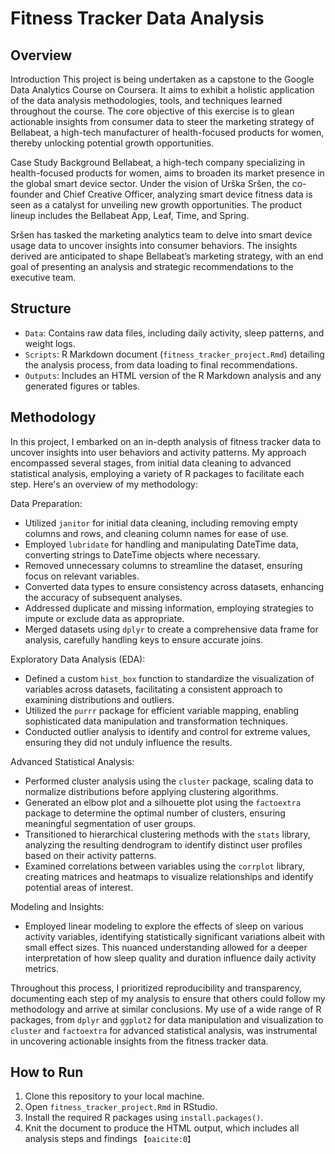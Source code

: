 # Fitness Tracker Data Analysis

## Overview
Introduction
This project is being undertaken as a capstone to the Google Data Analytics Course on Coursera. It aims to exhibit a holistic application of the data analysis methodologies, tools, and techniques learned throughout the course. The core objective of this exercise is to glean actionable insights from consumer data to steer the marketing strategy of Bellabeat, a high-tech manufacturer of health-focused products for women, thereby unlocking potential growth opportunities.

Case Study Background
Bellabeat, a high-tech company specializing in health-focused products for women, aims to broaden its market presence in the global smart device sector. Under the vision of Urška Sršen, the co-founder and Chief Creative Officer, analyzing smart device fitness data is seen as a catalyst for unveiling new growth opportunities. The product lineup includes the Bellabeat App, Leaf, Time, and Spring.

Sršen has tasked the marketing analytics team to delve into smart device usage data to uncover insights into consumer behaviors. The insights derived are anticipated to shape Bellabeat’s marketing strategy, with an end goal of presenting an analysis and strategic recommendations to the executive team.

## Structure
- `Data`: Contains raw data files, including daily activity, sleep patterns, and weight logs.
- `Scripts`: R Markdown document (`fitness_tracker_project.Rmd`) detailing the analysis process, from data loading to final recommendations.
- `Outputs`: Includes an HTML version of the R Markdown analysis and any generated figures or tables.

## Methodology
In this project, I embarked on an in-depth analysis of fitness tracker data to uncover insights into user behaviors and activity patterns. My approach encompassed several stages, from initial data cleaning to advanced statistical analysis, employing a variety of R packages to facilitate each step. Here's an overview of my methodology:

Data Preparation:
- Utilized `janitor` for initial data cleaning, including removing empty columns and rows, and cleaning column names for ease of use.
- Employed `lubridate` for handling and manipulating DateTime data, converting strings to DateTime objects where necessary.
- Removed unnecessary columns to streamline the dataset, ensuring focus on relevant variables.
- Converted data types to ensure consistency across datasets, enhancing the accuracy of subsequent analyses.
- Addressed duplicate and missing information, employing strategies to impute or exclude data as appropriate.
- Merged datasets using `dplyr` to create a comprehensive data frame for analysis, carefully handling keys to ensure accurate joins.

Exploratory Data Analysis (EDA):
- Defined a custom `hist_box` function to standardize the visualization of variables across datasets, facilitating a consistent approach to examining distributions and outliers.
- Utilized the `purrr` package for efficient variable mapping, enabling sophisticated data manipulation and transformation techniques.
- Conducted outlier analysis to identify and control for extreme values, ensuring they did not unduly influence the results.

Advanced Statistical Analysis:
- Performed cluster analysis using the `cluster` package, scaling data to normalize distributions before applying clustering algorithms.
- Generated an elbow plot and a silhouette plot using the `factoextra` package to determine the optimal number of clusters, ensuring meaningful segmentation of user groups.
- Transitioned to hierarchical clustering methods with the `stats` library, analyzing the resulting dendrogram to identify distinct user profiles based on their activity patterns.
- Examined correlations between variables using the `corrplot` library, creating matrices and heatmaps to visualize relationships and identify potential areas of interest.

Modeling and Insights:
- Employed linear modeling to explore the effects of sleep on various activity variables, identifying statistically significant variations albeit with small effect sizes. This nuanced understanding allowed for a deeper interpretation of how sleep quality and duration influence daily activity metrics.

Throughout this process, I prioritized reproducibility and transparency, documenting each step of my analysis to ensure that others could follow my methodology and arrive at similar conclusions. My use of a wide range of R packages, from `dplyr` and `ggplot2` for data manipulation and visualization to `cluster` and `factoextra` for advanced statistical analysis, was instrumental in uncovering actionable insights from the fitness tracker data.

## How to Run
1. Clone this repository to your local machine.
2. Open `fitness_tracker_project.Rmd` in RStudio.
3. Install the required R packages using `install.packages()`.
4. Knit the document to produce the HTML output, which includes all analysis steps and findings &#8203;``【oaicite:0】``&#8203;
